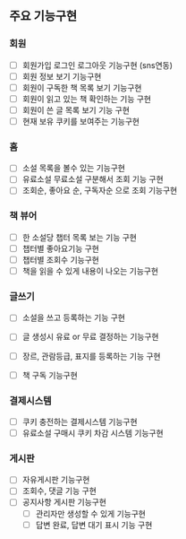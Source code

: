 ## 주요 기능구현
### 회원
- [ ] 회원가입 로그인 로그아웃 기능구현 (sns연동)
- [ ] 회원 정보 보기 기능구현
- [ ] 회원이 구독한 책 목록 보기 기능구현
- [ ] 회원이 읽고 있는 책 확인하는 기능 구현
- [ ] 회원이 쓴 글 목록 보기 기능 구현
- [ ] 현재 보유 쿠키를 보여주는 기능구현

### 홈
- [ ] 소설 목록을 볼수 있는 기능구현
- [ ] 유료소설 무료소설 구분해서 조회 기능 구현
- [ ] 조회순, 좋아요 순, 구독자순 으로 조회 기능구현

### 책 뷰어
- [ ] 한 소설당 챕터 목록 보는 기능 구현
- [ ] 챕터별 좋아요기능 구현
- [ ] 챕터별 조회수 기능구현
- [ ] 책을 읽을 수 있게 내용이 나오는 기능구현

### 글쓰기
- [ ] 소설을 쓰고 등록하는 기능 구현
- [ ] 글 생성시 유료 or 무료 결정하는 기능구현
- [ ] 장르, 관람등급, 표지를 등록하는 기능 구현
- [ ] 책 구독 기능구현


### 결제시스템
- [ ] 쿠키 충전하는 결제시스템 기능구현
- [ ] 유료소설 구매시 쿠키 차감 시스템 기능구현

### 게시판
- [ ] 자유게시판 기능구현
- [ ] 조회수, 댓글 기능 구현
- [ ] 공지사항 게시판 기능구현
  - [ ] 관리자만 생성할 수 있게 기능구현
  - [ ] 답변 완료, 답변 대기 표시 기능 구현
